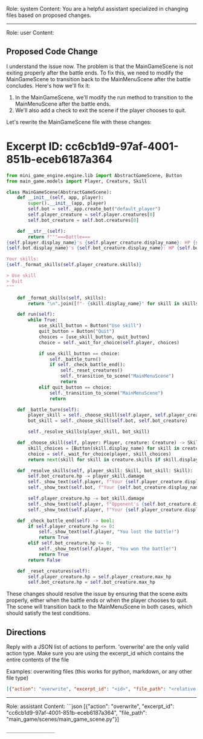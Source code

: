 Role: system
Content: You are a helpful assistant specialized in changing files based on proposed changes.
__________________
Role: user
Content: 
## Proposed Code Change
I understand the issue now. The problem is that the MainGameScene is not exiting properly after the battle ends. To fix this, we need to modify the MainGameScene to transition back to the MainMenuScene after the battle concludes. Here's how we'll fix it:

1. In the MainGameScene, we'll modify the run method to transition to the MainMenuScene after the battle ends.
2. We'll also add a check to exit the scene if the player chooses to quit.

Let's rewrite the MainGameScene file with these changes:

# Excerpt ID: cc6cb1d9-97af-4001-851b-eceb6187a364
```python main_game/scenes/main_game_scene.py
from mini_game_engine.engine.lib import AbstractGameScene, Button
from main_game.models import Player, Creature, Skill

class MainGameScene(AbstractGameScene):
    def __init__(self, app, player):
        super().__init__(app, player)
        self.bot = self._app.create_bot("default_player")
        self.player_creature = self.player.creatures[0]
        self.bot_creature = self.bot.creatures[0]

    def __str__(self):
        return f"""===Battle===
{self.player.display_name}'s {self.player_creature.display_name}: HP {self.player_creature.hp}/{self.player_creature.max_hp}
{self.bot.display_name}'s {self.bot_creature.display_name}: HP {self.bot_creature.hp}/{self.bot_creature.max_hp}

Your skills:
{self._format_skills(self.player_creature.skills)}

> Use skill
> Quit
"""

    def _format_skills(self, skills):
        return "\n".join([f"- {skill.display_name}" for skill in skills])

    def run(self):
        while True:
            use_skill_button = Button("Use skill")
            quit_button = Button("Quit")
            choices = [use_skill_button, quit_button]
            choice = self._wait_for_choice(self.player, choices)

            if use_skill_button == choice:
                self._battle_turn()
                if self._check_battle_end():
                    self._reset_creatures()
                    self._transition_to_scene("MainMenuScene")
                    return
            elif quit_button == choice:
                self._transition_to_scene("MainMenuScene")
                return

    def _battle_turn(self):
        player_skill = self._choose_skill(self.player, self.player_creature)
        bot_skill = self._choose_skill(self.bot, self.bot_creature)

        self._resolve_skills(player_skill, bot_skill)

    def _choose_skill(self, player: Player, creature: Creature) -> Skill:
        skill_choices = [Button(skill.display_name) for skill in creature.skills]
        choice = self._wait_for_choice(player, skill_choices)
        return next(skill for skill in creature.skills if skill.display_name == choice.display_name)

    def _resolve_skills(self, player_skill: Skill, bot_skill: Skill):
        self.bot_creature.hp -= player_skill.damage
        self._show_text(self.player, f"Your {self.player_creature.display_name} used {player_skill.display_name}!")
        self._show_text(self.bot, f"Your {self.bot_creature.display_name} took {player_skill.damage} damage!")

        self.player_creature.hp -= bot_skill.damage
        self._show_text(self.player, f"Opponent's {self.bot_creature.display_name} used {bot_skill.display_name}!")
        self._show_text(self.player, f"Your {self.player_creature.display_name} took {bot_skill.damage} damage!")

    def _check_battle_end(self) -> bool:
        if self.player_creature.hp <= 0:
            self._show_text(self.player, "You lost the battle!")
            return True
        elif self.bot_creature.hp <= 0:
            self._show_text(self.player, "You won the battle!")
            return True
        return False

    def _reset_creatures(self):
        self.player_creature.hp = self.player_creature.max_hp
        self.bot_creature.hp = self.bot_creature.max_hp
```

These changes should resolve the issue by ensuring that the scene exits properly, either when the battle ends or when the player chooses to quit. The scene will transition back to the MainMenuScene in both cases, which should satisfy the test conditions.

## Directions
Reply with a JSON list of actions to perform. 'overwrite' are the only valid action type. 
Make sure you are using the excerpt_id which contains the entire contents of the file

Examples:
overwriting files (this works for python, markdown, or any other file type)
```json output_example1
[{"action": "overwrite", "excerpt_id": "<id>", "file_path": "<relative file path>"}]
```

__________________
Role: assistant
Content: ```json
[{"action": "overwrite", "excerpt_id": "cc6cb1d9-97af-4001-851b-eceb6187a364", "file_path": "main_game/scenes/main_game_scene.py"}]
```
__________________

